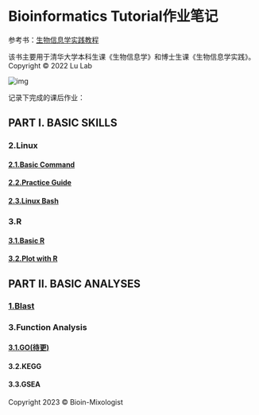 # Bioinformatics Tutorial作业笔记

参考书：[生物信息学实践教程](https://book.ncrnalab.org/teaching/)

该书主要用于清华大学本科生课《生物信息学》和博士生课《生物信息学实践》。
Copyright © 2022 Lu Lab

![img](https://859511096-files.gitbook.io/~/files/v0/b/gitbook-x-prod.appspot.com/o/spaces%2F-LPVsf5VZbQ7h14X29qW%2Fuploads%2FPesmdI3KlFJcF8iwkGAJ%2FHelix.png?alt=media&token=9dfa533c-6468-4342-8f14-0bc8134205db)

记录下完成的课后作业：
## PART I. BASIC SKILLS
### 2.Linux
#### [2.1.Basic Command](https://github.com/Bioin-Mixologist/Bioinformatics_Tutorial/blob/main/PART%20I%3A%202.1.Basic%20Command.md)
#### [2.2.Practice Guide](https://github.com/Bioin-Mixologist/Bioinformatics_Tutorial/blob/main/PART%20I%3A%202.2.Practice%20Guide.md)
#### [2.3.Linux Bash](https://github.com/Bioin-Mixologist/Bioinformatics_Tutorial/blob/main/PART%20I%3A%202.3.Linux%20Bash.md)
### 3.R
#### [3.1.Basic R](https://github.com/Bioin-Mixologist/Bioinformatics_Tutorial/blob/main/PART%20I%3A%203.1.R%20Basics.md)
#### [3.2.Plot with R](https://github.com/Bioin-Mixologist/Bioinformatics_Tutorial/blob/main/PART%20I%3A%203.2.Plot%20With%20R.md)
## PART II. BASIC ANALYSES
### [1.Blast](https://github.com/Bioin-Mixologist/Bioinformatics_Tutorial/blob/main/PART%20II:%201.Blast.md)
### 3.Function Analysis
#### [3.1.GO(待更)](https://github.com/Bioin-Mixologist/Bioinformatics_Tutorial/blob/main/PART%20II%3A%203.1.GO.md)
#### 3.2.KEGG
#### 3.3.GSEA

Copyright 2023 © Bioin-Mixologist
